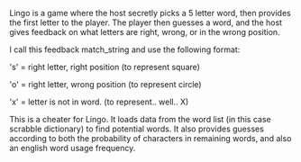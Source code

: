 Lingo is a game where the host secretly picks a 5 letter word, then provides the first letter to the player.
The player then guesses a word, and the host gives feedback on what letters are right, wrong, or in the wrong position.

I call this feedback match_string and use the following format:

's' = right letter, right position  (to represent square)

'o' = right letter, wrong position  (to represent circle)

'x' = letter is not in word.        (to represent.. well.. X)

This is a cheater for Lingo. It loads data from the word list (in this case scrabble dictionary) to find potential words.
It also provides guesses according to both the probability of characters in remaining words, and also an english word usage frequency.
